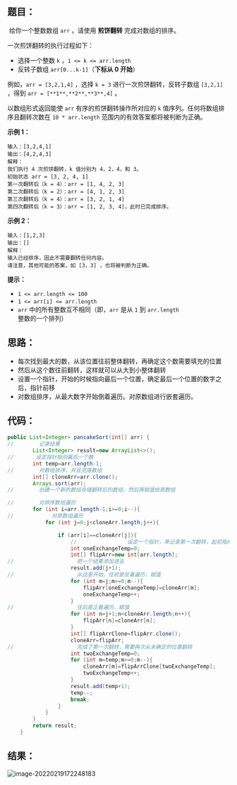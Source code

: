 ## 题目：

​	给你一个整数数组 `arr` ，请使用 **煎饼翻转** 完成对数组的排序。

一次煎饼翻转的执行过程如下：

- 选择一个整数 `k` ，`1 <= k <= arr.length`
- 反转子数组 `arr[0...k-1]`（**下标从 0 开始**）

例如，`arr = [3,2,1,4]` ，选择 `k = 3` 进行一次煎饼翻转，反转子数组 `[3,2,1]` ，得到 `arr = [**1**,**2**,**3**,4]` 。

以数组形式返回能使 `arr` 有序的煎饼翻转操作所对应的 `k` 值序列。任何将数组排序且翻转次数在 `10 * arr.length` 范围内的有效答案都将被判断为正确。

**示例 1：**

```
输入：[3,2,4,1] 
输出：[4,2,4,3]
解释：
我们执行 4 次煎饼翻转，k 值分别为 4，2，4，和 3。
初始状态 arr = [3, 2, 4, 1]
第一次翻转后（k = 4）：arr = [1, 4, 2, 3]
第二次翻转后（k = 2）：arr = [4, 1, 2, 3]
第三次翻转后（k = 4）：arr = [3, 2, 1, 4]
第四次翻转后（k = 3）：arr = [1, 2, 3, 4]，此时已完成排序。
```

**示例 2：**

```
输入：[1,2,3]
输出：[]
解释：
输入已经排序，因此不需要翻转任何内容。
请注意，其他可能的答案，如 [3，3] ，也将被判断为正确。
```

**提示：**

- `1 <= arr.length <= 100`
- `1 <= arr[i] <= arr.length`
- `arr` 中的所有整数互不相同（即，`arr` 是从 `1` 到 `arr.length` 整数的一个排列）

## 思路：

- 每次找到最大的数，从该位置往前整体翻转，再确定这个数需要填充的位置
- 然后从这个数往前翻转，这样就可以从大到小整体翻转
- 设置一个指针，开始的时候指向最后一个位置，确定最后一个位置的数字之后，指针前移
- 对数组排序，从最大数字开始倒着遍历。对原数组进行嵌套遍历。

## 代码：

```java
public List<Integer> pancakeSort(int[] arr) {
//        记录结果
        List<Integer> result=new ArrayList<>();
//       设定指针指向最后一个数
        int temp=arr.length-1;
//        对数组排序，并且克隆数组
        int[] cloneArr=arr.clone();
        Arrays.sort(arr);
//        创建一个新的数组存储翻转后的数组，然后再赋值给原数组

//        对排序数组遍历
        for (int i=arr.length-1;i>=0;i--){
//            对原数组遍历
            for (int j=0;j<cloneArr.length;j++){

                if (arr[i]==cloneArr[j]){
                    //                设定一个指针，来记录第一次翻转，起初指向0，每赋值一次，就++
                    int oneExchangeTemp=0;
                    int[] flipArr=new int[arr.length];
//                    把一个结果添加进去
                    result.add(j+1);
//                    从这里开始，往前是反着遍历，赋值
                    for (int m=j;m>=0;m--){
                        flipArr[oneExchangeTemp]=cloneArr[m];
                        oneExchangeTemp++;
                    }
//                    往后是正着遍历，赋值
                    for (int n=j+1;n<cloneArr.length;n++){
                        flipArr[n]=cloneArr[n];
                    }
                    int[] flipArrClone=flipArr.clone();
                    cloneArr=flipArr;
//                    完成了第一次翻转，需要再次从未确定的位置翻转
                    int twoExchangeTemp=0;
                    for (int m=temp;m>=0;m--){
                        cloneArr[m]=flipArrClone[twoExchangeTemp];
                        twoExchangeTemp++;
                    }
                    result.add(temp+1);
                    temp--;
                    break;
                }
            }
        }
        return result;
    }
```

## 结果：

![image-20220219172248183](https://gitee.com/misteryliu/typora/raw/master/image/image-20220219172248183.png)